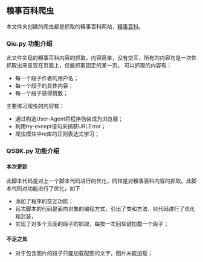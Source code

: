 ## 糗事百科爬虫
本文件夹创建的爬虫都是抓取的糗事百科网站，[糗事百科](http://www.qiushibaike.com/)。
### Qiu.py 功能介绍
此文件实现的糗事百科内容的抓取，内容简单，没有交互，所有的内容均是一次性抓取出来呈现在页面上，仅能抓取固定的某一页。
可以抓取的内容有：

* 每一个段子作者的用户名；
* 每一个段子的具体内容；
* 每一个段子获得赞数；

主要练习爬虫的内容有：

* 通过构造User-Agent将程序伪装成为浏览器；
* 利用try-except语句来捕获URLError；
* 爬虫模块中re库的正则表达式学习；

### QSBK.py 功能介绍

#### 本次更新
此脚本代码是对上一个脚本代码进行的优化，同样是对糗事百科内容的抓取。此脚本代码对功能进行了优化，如下：

* 添加了程序的交互功能；
* 且次脚本的代码是面向对象的编程方式，引出了类和方法，对代码进行了优化和封装，
* 实现了对多个页面的段子的抓取，每按一次回车键加载一个段子；

#### 不足之处

* 对于包含图片的段子只能加载配图的文字，图片未能加载；